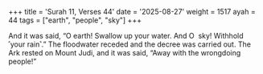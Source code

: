 +++
title = 'Surah 11, Verses 44'
date = '2025-08-27'
weight = 1517
ayah = 44
tags = ["earth", "people", "sky"]
+++

And it was said, “O earth! Swallow up your water. And O  sky! Withhold ˹your rain˺.” The floodwater receded and the decree was carried out. The Ark rested on Mount Judi, and it was said, “Away with the wrongdoing people!”